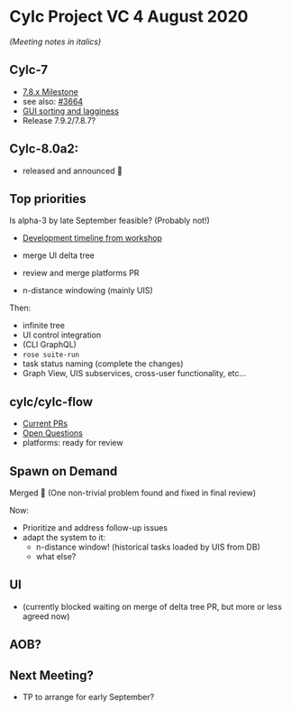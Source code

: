 # Cylc Project VC 4 August 2020

*(Meeting notes in italics)*

## Cylc-7

- [7.8.x Milestone](https://github.com/cylc/cylc-flow/milestone/82)
- see also: [#3664](https://github.com/cylc/cylc-flow/issues/3664)
- [GUI sorting and lagginess](https://github.com/cylc/cylc-flow/issues/3698)
- Release 7.9.2/7.8.7?

## Cylc-8.0a2:

- released and announced :tada:

## Top priorities

Is alpha-3 by late September feasible? (Probably not!)

- [Development timeline from 
  workshop](https://cylc.github.io/cylc-admin/feb2020-workshop-report#tentative-development-timeline)

- merge UI delta tree
- review and merge platforms PR
- n-distance windowing (mainly UIS)

Then:

- infinite tree
- UI control integration
- (CLI GraphQL)
- `rose suite-run`
- task status naming (complete the changes)
- Graph View, UIS subservices, cross-user functionality, etc...

## cylc/cylc-flow

- [Current PRs](https://github.com/cylc/cylc-flow/pulls)
- [Open Questions](https://github.com/cylc/cylc-flow/issues?q=is%3Aopen+is%3Aissue+label%3Aquestion)
- platforms: ready for review

## Spawn on Demand

Merged :tada: (One non-trivial problem found and fixed in final review)

Now:
- Prioritize and address follow-up issues
- adapt the system to it:
  - n-distance window! (historical tasks loaded by UIS from DB)
  - what else?

## UI
- (currently blocked waiting on merge of delta tree PR, but more or less agreed now)

## AOB?

## Next Meeting?

- TP to arrange for early September?
